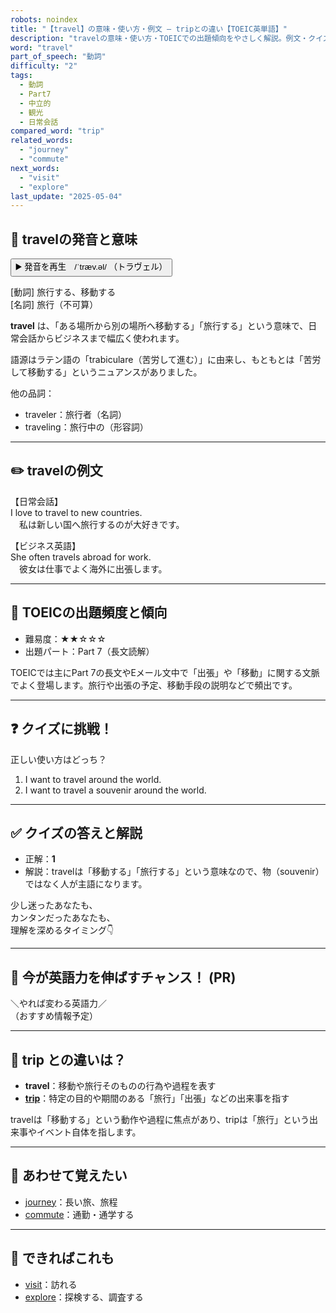 ```yaml
---
robots: noindex
title: "【travel】の意味・使い方・例文 ― tripとの違い【TOEIC英単語】"
description: "travelの意味・使い方・TOEICでの出題傾向をやさしく解説。例文・クイズ付きでtripとの違いもわかりやすく学べます。"
word: "travel"
part_of_speech: "動詞"
difficulty: "2"
tags:
  - 動詞
  - Part7
  - 中立的
  - 観光
  - 日常会話
compared_word: "trip"
related_words:
  - "journey"
  - "commute"
next_words:
  - "visit"
  - "explore"
last_update: "2025-05-04"
---
```


## 🔰 travelの発音と意味

<button class="play-audio" onclick="playTTS('travel')">
  <span class="play-audio-main">
    ▶️ 発音を再生　/ˈtræv.əl/
  </span>
  <span class="play-audio-sub">
    （トラヴェル）
  </span>
</button>

[動詞] 旅行する、移動する  
[名詞] 旅行（不可算）

**travel** は、「ある場所から別の場所へ移動する」「旅行する」という意味で、日常会話からビジネスまで幅広く使われます。

語源はラテン語の「trabiculare（苦労して進む）」に由来し、もともとは「苦労して移動する」というニュアンスがありました。

他の品詞：  
- traveler：旅行者（名詞）
- traveling：旅行中の（形容詞）

---

## ✏️ travelの例文

【日常会話】  
I love to travel to new countries.  
　私は新しい国へ旅行するのが大好きです。

【ビジネス英語】  
She often travels abroad for work.  
　彼女は仕事でよく海外に出張します。

---

## 🎯 TOEICの出題頻度と傾向

- 難易度：★★☆☆☆
- 出題パート：Part 7（長文読解）

TOEICでは主にPart 7の長文やEメール文中で「出張」や「移動」に関する文脈でよく登場します。旅行や出張の予定、移動手段の説明などで頻出です。

---

## ❓ クイズに挑戦！

正しい使い方はどっち？

1. I want to travel around the world.  
2. I want to travel a souvenir around the world.

---

## ✅ クイズの答えと解説

- 正解：**1**
- 解説：travelは「移動する」「旅行する」という意味なので、物（souvenir）ではなく人が主語になります。

少し迷ったあなたも、  
カンタンだったあなたも、  
理解を深めるタイミング👇️

---

## 🚀 今が英語力を伸ばすチャンス！ (PR)

<div class="info-center">
＼やれば変わる英語力／<br>  
（おすすめ情報予定）
</div>

---

## 🤔  trip との違いは？

- **travel**：移動や旅行そのものの行為や過程を表す
- **[trip](/word/trip/)**：特定の目的や期間のある「旅行」「出張」などの出来事を指す

travelは「移動する」という動作や過程に焦点があり、tripは「旅行」という出来事やイベント自体を指します。

---

## 🧩 あわせて覚えたい

- [journey](/word/journey/)：長い旅、旅程
- [commute](/word/commute/)：通勤・通学する

---

## 📖 できればこれも

- [visit](/word/visit/)：訪れる
- [explore](/word/explore/)：探検する、調査する

<!-- cvid: aid07_bid28 -->
